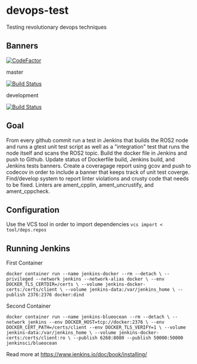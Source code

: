 # devops-test
Testing revolutionary devops techniques

## Banners

[![CodeFactor](https://www.codefactor.io/repository/github/michael-equi/devops-test/badge)](https://www.codefactor.io/repository/github/michael-equi/devops-test)

master

[![Build Status](http://64.113.104.119:6268/buildStatus/icon?job=devops-test%2Fmaster)](http://64.113.104.119:6268/job/devops-test/job/master/)

development

[![Build Status](http://64.113.104.119:6268/buildStatus/icon?job=devops-test%2Fdevelopment)](http://64.113.104.119:6268/job/devops-test/job/development/)


## Goal 

From every github commit run a test in Jenkins that builds the ROS2 node and runs a gtest unit test script as well as a "integration" test that runs the node itself and scans the ROS2 topic. Build the docker file in Jenkins and push to Github. Update status of Dockerfile build, Jenkins build, and Jenkins tests banners. Create a coveragage report using gcov and push to codecov in order to include a banner that keeps track of unit test coverge. Find/develop system to report linter violations and crusty code that needs to be fixed. Linters are ament_cpplin, ament_uncrustify, and ament_cppcheck.  

## Configuration
Use the VCS tool in order to import dependencies `vcs import < tool/deps.repos`


## Running Jenkins

First Container

`docker container run --name jenkins-docker --rm --detach \
  --privileged --network jenkins --network-alias docker \
  --env DOCKER_TLS_CERTDIR=/certs \
  --volume jenkins-docker-certs:/certs/client \
  --volume jenkins-data:/var/jenkins_home \
  --publish 2376:2376 docker:dind`


Second Container

`docker container run --name jenkins-blueocean --rm --detach \
  --network jenkins --env DOCKER_HOST=tcp://docker:2376 \
  --env DOCKER_CERT_PATH=/certs/client --env DOCKER_TLS_VERIFY=1 \
  --volume jenkins-data:/var/jenkins_home \
  --volume jenkins-docker-certs:/certs/client:ro \
  --publish 6268:8080 --publish 50000:50000 jenkinsci/blueocean`


Read more at https://www.jenkins.io/doc/book/installing/
